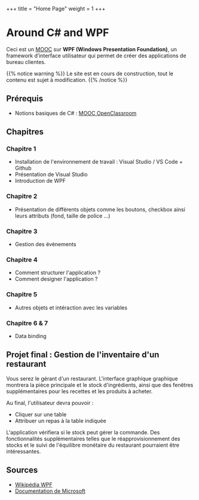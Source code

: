 +++
title = "Home Page"
weight = 1
+++

# Around C# and WPF

Ceci est un [MOOC](https://fr.wikipedia.org/wiki/Massive_Open_Online_Course) sur **WPF (Windows Presentation Foundation)**, un framework d’interface utilisateur qui permet de créer des applications de bureau clientes.

{{% notice warning %}}
Le site est en cours de construction, tout le contenu est sujet à modification.
{{% /notice %}}


## Prérequis
 - Notions basiques de C# : [MOOC OpenClassroom](https://openclassrooms.com/fr/courses/1526901-apprenez-a-developper-en-c)

## Chapitres
### Chapitre 1
 - Installation de l'environnement de travail : Visual Studio / VS Code + Github
 - Présentation de Visual Studio
 - Introduction de WPF

### Chapitre 2
 - Présentation de différents objets comme les boutons, checkbox ainsi leurs attributs (fond, taille de police …) 

### Chapitre 3
 - Gestion des événements

### Chapitre 4
 - Comment structurer l'application ?
 - Comment designer l'application ? 

### Chapitre 5
 - Autres objets et intéraction avec les variables

### Chapitre 6 & 7
 - Data binding

## Projet final : Gestion de l'inventaire d'un restaurant

Vous serez le gérant d'un restaurant.
L'interface graphique graphique montrera la pièce principale et le stock d'ingrédients, ainsi que des fenêtres supplémentaires pour les recettes et les produits à acheter.

Au final, l'utilisateur devra pouvoir :
 - Cliquer sur une table
 - Attribuer un repas à la table indiquée

L'application vérifiera si le stock peut gérer la commande.
Des fonctionnalités supplémentaires telles que le réapprovisionnement des stocks et le suivi de l'équilibre monétaire du restaurant pourraient être intéressantes.

## Sources

 - [Wikipédia WPF](https://fr.wikipedia.org/wiki/Windows_Presentation_Foundation)
 - [Documentation de Microsoft](https://docs.microsoft.com/fr-fr/dotnet/framework/wpf/getting-started/)